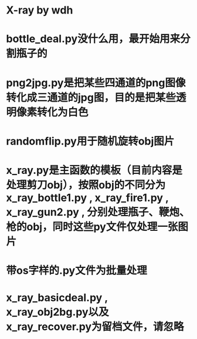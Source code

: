 # X-ray by wdh
# bottle_deal.py没什么用，最开始用来分割瓶子的
# png2jpg.py是把某些四通道的png图像转化成三通道的jpg图，目的是把某些透明像素转化为白色
# randomflip.py用于随机旋转obj图片
# x_ray.py是主函数的模板（目前内容是处理剪刀obj），按照obj的不同分为x_ray_bottle1.py , x_ray_fire1.py , x_ray_gun2.py , 分别处理瓶子、鞭炮、枪的obj，同时这些py文件仅处理一张图片
# 带os字样的.py文件为批量处理
# x_ray_basicdeal.py , x_ray_obj2bg.py以及x_ray_recover.py为留档文件，请忽略
